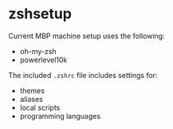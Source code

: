 # zshsetup

Current MBP machine setup uses the following:

- oh-my-zsh
- powerlevel10k

The included `.zshrc` file includes settings for:

- themes
- aliases
- local scripts
- programming languages
